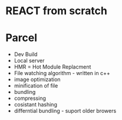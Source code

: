 # REACT from scratch

# Parcel

- Dev Build
- Local server
- HMR = Hot Module Replacment
- File watching algorithm - written in c++
- image optimization
- minification of file
- bundling
- compressing
- cosistant hashing
- differntial bundling - suport older browers
